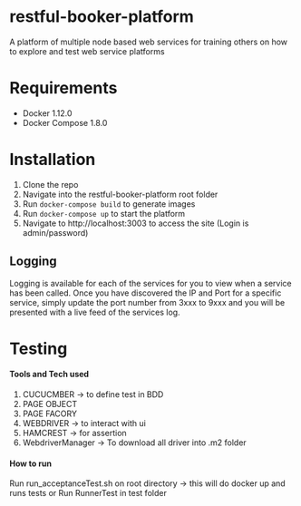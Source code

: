 # restful-booker-platform
A platform of multiple node based web services for training others on how to explore and test web service platforms

# Requirements
- Docker 1.12.0
- Docker Compose 1.8.0

# Installation
1. Clone the repo
2. Navigate into the restful-booker-platform root folder
3. Run ```docker-compose build``` to generate images
4. Run ```docker-compose up``` to start the platform
5. Navigate to http://localhost:3003 to access the site (Login is admin/password)

## Logging
Logging is available for each of the services for you to view when a service has been called. Once you have discovered the IP and Port for a specific service, simply update the port number from 3xxx to 9xxx and you will be presented with a live feed of the services log.
# Testing

#### Tools and Tech used 

1. CUCUCMBER  -> to define test in BDD
2. PAGE OBJECT
3. PAGE FACORY
4. WEBDRIVER  -> to interact with ui
5. HAMCREST  -> for assertion
6. WebdriverManager -> To download all driver into .m2 folder

#### How to run

Run run_acceptanceTest.sh on root directory -> this will do docker up and runs tests 
or 
Run RunnerTest in test folder